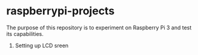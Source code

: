 # raspberrypi-projects
The purpose of this repository is to experiment on Raspberry Pi 3 and test its capabilities. 

1) Setting up LCD sreen
